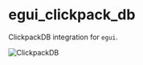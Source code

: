 # egui_clickpack_db

ClickpackDB integration for `egui`.

![ClickpackDB](https://github.com/zeozeozeo/zcb3/raw/master/screenshots/3.png?raw=true)
